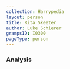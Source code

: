 ```yaml
---
collection: Harrypedia
layout: person
title: Rita Skeeter
author: Luke Schierer
grampsID: I0300
pageType: person
---
```


### Analysis
